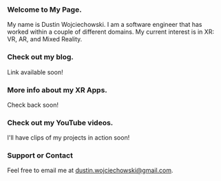 ### Welcome to My Page.
My name is Dustin Wojciechowski. I am a software engineer that has worked within a couple of different domains. My current interest is in XR: VR, AR, and Mixed Reality.

### Check out my blog.
Link available soon!

### More info about my XR Apps.
Check back soon!

### Check out my YouTube videos.
I'll have clips of my projects in action soon!

### Support or Contact
Feel free to email me at dustin.wojciechowski@gmail.com.

<script src="//platform.linkedin.com/in.js" type="text/javascript"></script>
<script type="IN/MemberProfile" data-id="https://www.linkedin.com/pub/dustin-wojciechowski/a5/9b8/b70" data-format="inline" data-related="false"></script>
